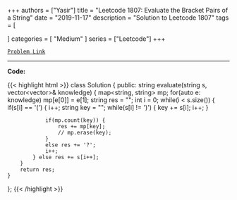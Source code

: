 
+++
authors = ["Yasir"]
title = "Leetcode 1807: Evaluate the Bracket Pairs of a String"
date = "2019-11-17"
description = "Solution to Leetcode 1807"
tags = [
    
]
categories = [
    "Medium"
]
series = ["Leetcode"]
+++



[`Problem Link`](https://leetcode.com/problems/evaluate-the-bracket-pairs-of-a-string/description/)

---

**Code:**

{{< highlight html >}}
class Solution {
public:
    string evaluate(string s, vector<vector<string>>& knowledge) {
        map<string, string> mp;
        for(auto e: knowledge)
        mp[e[0]] = e[1];
        string res = "";
        int i = 0;
        while(i < s.size()) {
            if(s[i] == '(') {
                i++;
                string key = "";
                while(s[i] != ')') {
                    key += s[i];
                    i++;
                }

                if(mp.count(key)) {
                    res += mp[key];
                    // mp.erase(key);
                }
                else res += '?';
                i++;
            } else res += s[i++];
        }
        return res;
    }
};
{{< /highlight >}}

